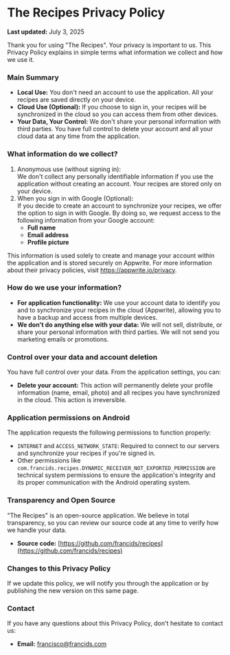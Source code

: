 # **The Recipes Privacy Policy**

**Last updated:** July 3, 2025

Thank you for using "The Recipes". Your privacy is important to us. This Privacy Policy explains in simple terms what information we collect and how we use it.

### **Main Summary**

- **Local Use:** You don't need an account to use the application. All your recipes are saved directly on your device.
- **Cloud Use (Optional):** If you choose to sign in, your recipes will be synchronized in the cloud so you can access them from other devices.
- **Your Data, Your Control:** We don't share your personal information with third parties. You have full control to delete your account and all your cloud data at any time from the application.

### **What information do we collect?**

1. Anonymous use (without signing in):  
   We don't collect any personally identifiable information if you use the application without creating an account. Your recipes are stored only on your device.
2. When you sign in with Google (Optional):  
   If you decide to create an account to synchronize your recipes, we offer the option to sign in with Google. By doing so, we request access to the following information from your Google account:
   - **Full name**
   - **Email address**
   - **Profile picture**

This information is used solely to create and manage your account within the application and is stored securely on Appwrite. For more information about their privacy policies, visit https://appwrite.io/privacy.

### **How do we use your information?**

- **For application functionality:** We use your account data to identify you and to synchronize your recipes in the cloud (Appwrite), allowing you to have a backup and access from multiple devices.
- **We don't do anything else with your data:** We will not sell, distribute, or share your personal information with third parties. We will not send you marketing emails or promotions.

### **Control over your data and account deletion**

You have full control over your data. From the application settings, you can:

- **Delete your account:** This action will permanently delete your profile information (name, email, photo) and all recipes you have synchronized in the cloud. This action is irreversible.

### **Application permissions on Android**

The application requests the following permissions to function properly:

- `INTERNET` and `ACCESS_NETWORK_STATE`: Required to connect to our servers and synchronize your recipes if you're signed in.
- Other permissions like `com.francids.recipes.DYNAMIC_RECEIVER_NOT_EXPORTED_PERMISSION` are technical system permissions to ensure the application's integrity and its proper communication with the Android operating system.

### **Transparency and Open Source**

"The Recipes" is an open-source application. We believe in total transparency, so you can review our source code at any time to verify how we handle your data.

- **Source code:** [https://github.com/francids/recipes](https://github.com/francids/recipes)

### **Changes to this Privacy Policy**

If we update this policy, we will notify you through the application or by publishing the new version on this same page.

### **Contact**

If you have any questions about this Privacy Policy, don't hesitate to contact us:

- **Email:** francisco@francids.com
